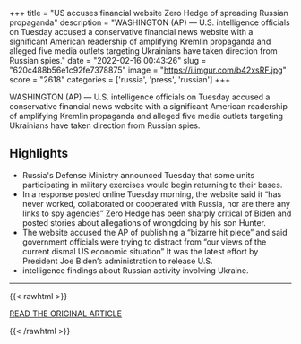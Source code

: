 +++
title = "US accuses financial website Zero Hedge of spreading Russian propaganda"
description = "WASHINGTON (AP) — U.S. intelligence officials on Tuesday accused a conservative financial news website with a significant American readership of amplifying Kremlin propaganda and alleged five media outlets targeting Ukrainians have taken direction from Russian spies."
date = "2022-02-16 00:43:26"
slug = "620c488b56e1c92fe7378875"
image = "https://i.imgur.com/b42xsRF.jpg"
score = "2618"
categories = ['russia', 'press', 'russian']
+++

WASHINGTON (AP) — U.S. intelligence officials on Tuesday accused a conservative financial news website with a significant American readership of amplifying Kremlin propaganda and alleged five media outlets targeting Ukrainians have taken direction from Russian spies.

## Highlights

- Russia's Defense Ministry announced Tuesday that some units participating in military exercises would begin returning to their bases.
- In a response posted online Tuesday morning, the website said it “has never worked, collaborated or cooperated with Russia, nor are there any links to spy agencies” Zero Hedge has been sharply critical of Biden and posted stories about allegations of wrongdoing by his son Hunter.
- The website accused the AP of publishing a “bizarre hit piece” and said government officials were trying to distract from “our views of the current dismal US economic situation” It was the latest effort by President Joe Biden’s administration to release U.S.
- intelligence findings about Russian activity involving Ukraine.

---

{{< rawhtml >}}
  <p class="article-category">
    <a target="_blank" href="https://apnews.com/article/russia-ukraine-coronavirus-pandemic-health-moscow-media-ff4a56b7b08bcdc6adaf02313a85edd9">READ THE ORIGINAL ARTICLE</a>
  </p>
{{< /rawhtml >}}
